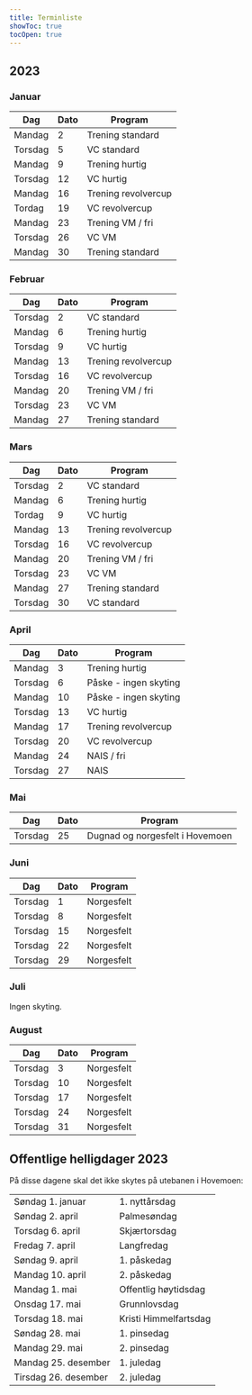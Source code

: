 ```yaml
---
title: Terminliste
showToc: true
tocOpen: true
---
```


## 2023
### Januar
| Dag     | Dato | Program             |
| ---     | ---  | ---                 |
| Mandag  | 2    | Trening standard    |
| Torsdag | 5    | VC standard         |
| Mandag  | 9    | Trening hurtig      |
| Torsdag | 12   | VC hurtig           |
| Mandag  | 16   | Trening revolvercup |
| Tordag  | 19   | VC revolvercup      |
| Mandag  | 23   | Trening VM / fri    |
| Torsdag | 26   | VC VM               |
| Mandag  | 30   | Trening standard    |

### Februar
| Dag     | Dato | Program             |
| ---     | ---  | ---                 |
| Torsdag | 2    | VC standard         |
| Mandag  | 6    | Trening hurtig      |
| Torsdag | 9    | VC hurtig           |
| Mandag  | 13   | Trening revolvercup |
| Torsdag | 16   | VC revolvercup      |
| Mandag  | 20   | Trening VM / fri    |
| Torsdag | 23   | VC VM               |
| Mandag  | 27   | Trening standard    |

### Mars
| Dag     | Dato | Program             |
| ---     | ---  | ---                 |
| Torsdag | 2    | VC standard         |
| Mandag  | 6    | Trening hurtig      |
| Tordag  | 9    | VC hurtig           |
| Mandag  | 13   | Trening revolvercup |
| Torsdag | 16   | VC revolvercup      |
| Mandag  | 20   | Trening VM / fri    |
| Torsdag | 23   | VC VM               |
| Mandag  | 27   | Trening standard    |
| Torsdag | 30   | VC standard         |

### April
| Dag     | Dato | Program               |
| ---     | ---  | ---                   |
| Mandag  | 3    | Trening hurtig        |
| Torsdag | 6    | Påske - ingen skyting |
| Mandag  | 10   | Påske - ingen skyting |
| Torsdag | 13   | VC hurtig             |
| Mandag  | 17   | Trening revolvercup   |
| Torsdag | 20   | VC revolvercup        |
| Mandag  | 24   | NAIS / fri            |
| Torsdag | 27   | NAIS                  |

### Mai
| Dag     | Dato | Program                         |
| ---     | ---  | ---                             |
| Torsdag | 25   | Dugnad og norgesfelt i Hovemoen |

### Juni
| Dag     | Dato | Program                         |
| ---     | ---  | ---                             |
| Torsdag | 1    | Norgesfelt                      |
| Torsdag | 8    | Norgesfelt                      |
| Torsdag | 15   | Norgesfelt                      |
| Torsdag | 22   | Norgesfelt                      |
| Torsdag | 29   | Norgesfelt                      |

### Juli
Ingen skyting.

### August
| Dag     | Dato | Program                         |
| ---     | ---  | ---                             |
| Torsdag | 3    | Norgesfelt                      |
| Torsdag | 10   | Norgesfelt                      |
| Torsdag | 17   | Norgesfelt                      |
| Torsdag | 24   | Norgesfelt                      |
| Torsdag | 31   | Norgesfelt                      |

## Offentlige helligdager 2023
På disse dagene skal det ikke skytes på utebanen i Hovemoen:

|                      |                       |
| ---                  | ---                   |
| Søndag 1. januar     | 1. nyttårsdag         |
| Søndag 2. april      | Palmesøndag           |
| Torsdag 6. april     | Skjærtorsdag          |
| Fredag 7. april      | Langfredag            |
| Søndag 9. april      | 1. påskedag           |
| Mandag 10. april     | 2. påskedag           |
| Mandag 1. mai        | Offentlig høytidsdag  |
| Onsdag 17. mai       | Grunnlovsdag          |
| Torsdag 18. mai      | Kristi Himmelfartsdag |
| Søndag 28. mai       | 1. pinsedag           |
| Mandag 29. mai       | 2. pinsedag           |
| Mandag 25. desember  | 1. juledag            |
| Tirsdag 26. desember | 2. juledag            |
